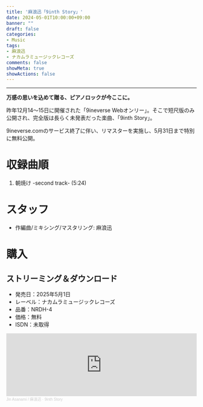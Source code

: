 ```yaml
---
title: '麻浪迅「9inth Story」'
date: 2024-05-01T10:00:00+09:00
banner: ""
draft: false
categories:
- Music
tags:
- 麻浪迅
- ナカムラミュージックレコーズ
comments: false
showMeta: true
showActions: false
---
```

<!--{{< figure src="/img/discography/nr/9inth.png" alt="" position="center" >}}-->

-----

**万感の思いを込めて贈る、ピアノロックが今ここに。**

昨年12月14～15日に開催された「9ineverse Webオンリー」。そこで短尺版のみ公開され、完全版は長らく未発表だった楽曲、「9inth Story」。

9ineverse.comのサービス終了に伴い、リマスターを実施し、5月31日まで特別に無料公開。

# 収録曲順
1. 朝焼け -second track- (5:24)

# スタッフ
- 作編曲/ミキシング/マスタリング: 麻浪迅

# 購入
## ストリーミング＆ダウンロード
- 発売日：2025年5月1日
- レーベル：ナカムラミュージックレコーズ
- 品番：NRDH-4
- 価格：無料
- ISDN：未取得

<iframe width="100%" height="166" scrolling="no" frameborder="no" allow="autoplay" src="https://w.soundcloud.com/player/?url=https%3A//api.soundcloud.com/tracks/2088015366&color=%234ec8ca&auto_play=false&hide_related=false&show_comments=true&show_user=true&show_reposts=false&show_teaser=true"></iframe><div style="font-size: 10px; color: #cccccc;line-break: anywhere;word-break: normal;overflow: hidden;white-space: nowrap;text-overflow: ellipsis; font-family: Interstate,Lucida Grande,Lucida Sans Unicode,Lucida Sans,Garuda,Verdana,Tahoma,sans-serif;font-weight: 100;"><a href="https://soundcloud.com/hayatehay" title="Jin Asanami / 麻浪迅" target="_blank" style="color: #cccccc; text-decoration: none;">Jin Asanami / 麻浪迅</a> · <a href="https://soundcloud.com/hayatehay/9inth-story" title="9inth Story" target="_blank" style="color: #cccccc; text-decoration: none;">9inth Story</a></div>
